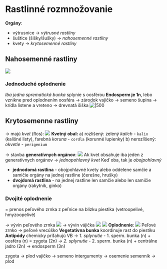 # Rastlinné rozmnožovanie
**Orgány**:
- výtrusnice -> *výtrusné rastliny*
- šuštice (šišky/šušky) -> *nahosemenné rastliny*
- kvety -> *krytosemenné rastliny*

## Nahosemenné rastliny
![](nahosemenne-rastliny-šuška.png)
### Jednoduché oplodnenie
*Iba jedna sprematická bunka* splynie s oosférou
**Endosperm je 1n**, lebo vznikne pred oplodnením
oosféra -> zárodok
vajíčko -> semeno
šupina -> krídla
listene a vreteno -> drevnatá šiška
![|500](nahosemenne-rastliny-oplodnenie.png)

## Krytosemenne rastliny
-> majú *kvet* (flos):
![](krytosemenny-kvet.png)
**Kvetný obal:**
a) rozlíšený: zelený *kalich* - `kalix` (kališné listy), farebná *koruna* - `cordla` (korunné lupienky)
b) nerozlíšený: *okvetie* - `perigenium`

-> stavba **generatívnych orgánov**:
![](kvet-generatívne-orgány.png)
Ak kvet obsahuje iba jeden z generatívnych orgánov -> *jednopohlavný kvet*
Keď oba, tak je *obojpohlavný*
- **jednodomá rastlina** - obojpohlavné kvety alebo oddelene samčie a samičie orgány na jednej rastline (čerešne, hrušky)
- **dvojdomá rastlina** - na jednej rastline len samčie alebo len samičie orgány (rakytník, ginko)

### Dvojité oplodnenie
= prenos peľového zrnka z peľnice na blizku piestika (vetroopelivé, hmyzoopelivé)

-> vývin peľového zrnka
![](vyvin-peloveho-zrnka.png)
-> vývin vájička
![](vývin-vajíčka.png)
![](vajíčko-krytosemenné.png)
**Oplodnenie**:
![](krytosemenne-rastliny-opelenie.png)
Peľové zrnko -> peľové vrecúško
**Vegetatívna bunka** koordinuje rast do piestiku
**Antipódy** chemicky priťahujú VB
-> *1. splynutie* - 1. sperm. bunka (n) + oosféra (n) = zygota (2n)
-> *2. splynutie* - 2. sperm. bunka (n) + centrálne jadro (2n) -> endosperm (3n)

zygota -> plod
vajíčko -> semeno
intergumenty -> osemenie
semenník -> plod